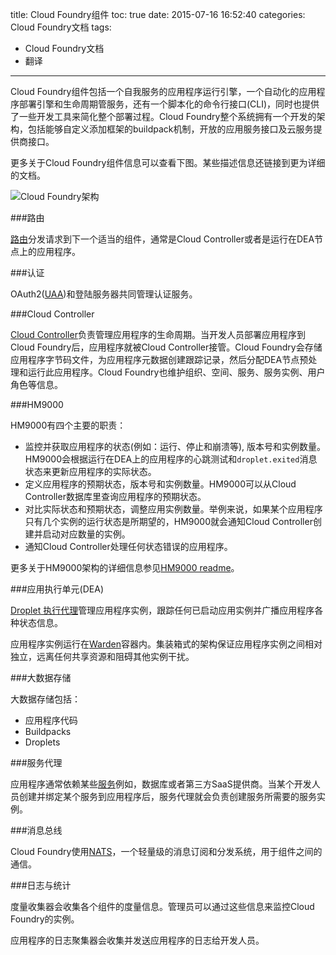 title: Cloud Foundry组件
toc: true
date: 2015-07-16 16:52:40
categories: Cloud Foundry文档
tags:
  - Cloud Foundry文档
  - 翻译

---

Cloud Foundry组件包括一个自我服务的应用程序运行引擎，一个自动化的应用程序部署引擎和生命周期管服务，还有一个脚本化的命令行接口(CLI)，同时也提供了一些开发工具来简化整个部署过程。Cloud Foundry整个系统拥有一个开发的架构，包括能够自定义添加框架的buildpack机制，开放的应用服务接口及云服务提供商接口。

更多关于Cloud Foundry组件信息可以查看下图。某些描述信息还链接到更为详细的文档。

![Cloud Foundry架构](/img/cf_architecture_block.png)

###路由

[路由](http://docs.cloudfoundry.org/concepts/architecture/router.html)分发请求到下一个适当的组件，通常是Cloud Controller或者是运行在DEA节点上的应用程序。

###认证

OAuth2([UAA](http://docs.cloudfoundry.org/concepts/architecture/uaa.html))和登陆服务器共同管理认证服务。

###Cloud Controller

[Cloud Controller](http://docs.cloudfoundry.org/concepts/architecture/cloud-controller.html)负责管理应用程序的生命周期。当开发人员部署应用程序到Cloud Foundry后，应用程序就被Cloud Controller接管。Cloud Foundry会存储应用程序字节码文件，为应用程序元数据创建跟踪记录，然后分配DEA节点预处理和运行此应用程序。Cloud Foundry也维护组织、空间、服务、服务实例、用户角色等信息。

###HM9000

HM9000有四个主要的职责：

* 监控并获取应用程序的状态(例如：运行、停止和崩溃等), 版本号和实例数量。HM9000会根据运行在DEA上的应用程序的心跳测试和`droplet.exited`消息状态来更新应用程序的实际状态。
* 定义应用程序的预期状态，版本号和实例数量。HM9000可以从Cloud Controller数据库里查询应用程序的预期状态。
* 对比实际状态和预期状态，调整应用实例数量。举例来说，如果某个应用程序只有几个实例的运行状态是所期望的，HM9000就会通知Cloud Controller创建并启动对应数量的实例。
* 通知Cloud Controller处理任何状态错误的应用程序。

更多关于HM9000架构的详细信息参见[HM9000 readme](https://github.com/cloudfoundry/hm9000)。

###应用执行单元(DEA)

[Droplet 执行代理](http://docs.cloudfoundry.org/concepts/architecture/execution-agent.html)管理应用程序实例，跟踪任何已启动应用实例并广播应用程序各种状态信息。

应用程序实例运行在[Warden](http://docs.cloudfoundry.org/concepts/architecture/warden.html)容器内。集装箱式的架构保证应用程序实例之间相对独立，远离任何共享资源和阻碍其他实例干扰。

###大数据存储

大数据存储包括：

* 应用程序代码
* Buildpacks
* Droplets

###服务代理

应用程序通常依赖某些[服务](http://docs.cloudfoundry.org/services/)例如，数据库或者第三方SaaS提供商。当某个开发人员创建并绑定某个服务到应用程序后，服务代理就会负责创建服务所需要的服务实例。

###消息总线

Cloud Foundry使用[NATS](http://docs.cloudfoundry.org/concepts/architecture/messaging-nats.html)，一个轻量级的消息订阅和分发系统，用于组件之间的通信。

###日志与统计

度量收集器会收集各个组件的度量信息。管理员可以通过这些信息来监控Cloud Foundry的实例。

应用程序的日志聚集器会收集并发送应用程序的日志给开发人员。

